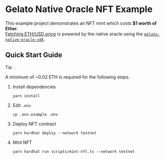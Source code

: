 # Gelato Native Oracle NFT Example

This example project demonstrates an NFT mint which costs **$1 worth of Ether**.  
[Fetching ETH/USD price](https://github.com/gelatodigital/gelato-native-oracle-nft-example/blob/main/contracts/OneDollarNFT.sol#L20-L24) is powered by the native oracle using the [`gelato-native-oracle-sdk`](https://www.npmjs.com/package/@gelatonetwork/gelato-native-oracle-sdk).

## Quick Start Guide

> [!TIP]
> A minimum of ~0.02 ETH is required for the following steps.

1. Install dependencies
   ```
   yarn install
   ```
2. Edit `.env`
   ```
   cp .env.example .env
   ```
3. Deploy NFT contract
   ```
   yarn hardhat deploy --network testnet
   ```
4. Mint NFT
   ```
   yarn hardhat run scripts/mint-nft.ts --network testnet
   ```
